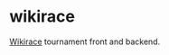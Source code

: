 # wikirace
[Wikirace](https://en.wikipedia.org/wiki/Wikipedia:Wikirace) tournament front and backend.
